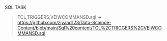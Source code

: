 SQL TASK
>   TCL,TRIGGERS,VEIWCOMMANSD.sql -> https://github.com/ziyaad123/Data-Science-Content/blob/main/Sql%20content/TCL%2CTRIGGERS%2CVEIWCOMMANSD.sql
